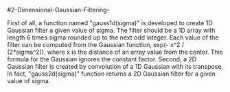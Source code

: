 #2-Dimensional-Gaussian-Filtering-

First of all, a function named "gauss1d(sigma)" is developed to create 1D Gaussian filter a given value of sigma. The filter should be a 1D array with length 6 times sigma rounded up to
the next odd integer. Each value of the filter can be computed from the Gaussian function, exp(- x^2 / (2*sigma^2)), where x is the distance of an array value from the center. This formula for the Gaussian ignores the constant factor. 
Second, a  2D Gaussian  filter is created by convolution of a 1D Gaussian with its transpose. In fact,  "gauss2d(sigma)" function returns a 2D Gaussian filter for a given value of sigma.  
